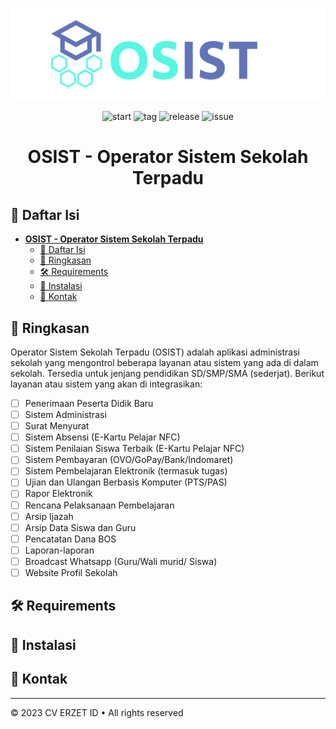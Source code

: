 <div align="center">

[![logo osist](/.github/asset/banner.png 'logo osist')](https://github.com/fahrizalm14/osist 'logo osist')

![start](https://img.shields.io/github/stars/fahrizalm14/osist)
![tag](https://img.shields.io/github/tag/fahrizalm14/osist)
![release](https://img.shields.io/github/release/fahrizalm14/osist)
![issue](https://img.shields.io/github/issues/fahrizalm14/osist)

# **OSIST - Operator Sistem Sekolah Terpadu**

</div>
<!-- <Header/> -->

## 📖 Daftar Isi

- [**OSIST - Operator Sistem Sekolah Terpadu**](#osist---operator-sistem-sekolah-terpadu)
  - [📖 Daftar Isi](#-daftar-isi)
  - [👀 Ringkasan](#-ringkasan)
  - [🛠️ Requirements](#️-requirements)
  - [📂 Instalasi](#-instalasi)
  - [💬 Kontak](#-kontak)

## 👀 Ringkasan

Operator Sistem Sekolah Terpadu (OSIST) adalah aplikasi administrasi sekolah yang mengontrol beberapa layanan atau sistem yang ada di dalam sekolah. Tersedia untuk jenjang pendidikan SD/SMP/SMA (sederjat). Berikut layanan atau sistem yang akan di integrasikan:

- [ ] Penerimaan Peserta Didik Baru
- [ ] Sistem Administrasi
- [ ] Surat Menyurat
- [ ] Sistem Absensi (E-Kartu Pelajar NFC)
- [ ] Sistem Penilaian Siswa Terbaik (E-Kartu Pelajar NFC)
- [ ] Sistem Pembayaran (OVO/GoPay/Bank/Indomaret)
- [ ] Sistem Pembelajaran Elektronik (termasuk tugas)
- [ ] Ujian dan Ulangan Berbasis Komputer (PTS/PAS)
- [ ] Rapor Elektronik
- [ ] Rencana Pelaksanaan Pembelajaran
- [ ] Arsip Ijazah
- [ ] Arsip Data Siswa dan Guru
- [ ] Pencatatan Dana BOS
- [ ] Laporan-laporan
- [ ] Broadcast Whatsapp (Guru/Wali murid/ Siswa)
- [ ] Website Profil Sekolah

## 🛠️ Requirements

## 📂 Instalasi

## 💬 Kontak

---

&copy; 2023 CV ERZET ID &bull; All rights reserved
